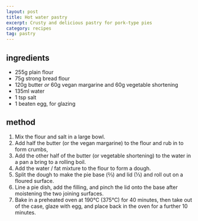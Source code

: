 ```yaml
---
layout: post
title: Hot water pastry
excerpt: Crusty and delicious pastry for pork-type pies
category: recipes
tag: pastry
---
```


ingredients
-----------

* 255g plain flour
* 75g strong bread flour
* 120g butter _or_ 60g vegan margarine and 60g vegetable shortening
* 135ml water
* 1 tsp salt
* 1 beaten egg, for glazing

method
------

1. Mix the flour and salt in a large bowl.
2. Add half the butter (or the vegan margarine) to the flour and rub in to form crumbs,
3. Add the other half of the butter (or vegetable shortening) to the water in a pan a bring to a rolling boil.
4. Add the water / fat mixture to the flour to form a dough.
5. Split the dough to make the pie base (&frac23;) and lid (&frac13;) and roll out on a floured surface.
6. Line a pie dish, add the filling, and pinch the lid onto the base after moistening the two joining surfaces.
7. Bake in a preheated oven at 190&#8451; (375&#8451;) for 40 minutes, then take out of the case, glaze with egg, and place back in the oven for a further 10 minutes.
